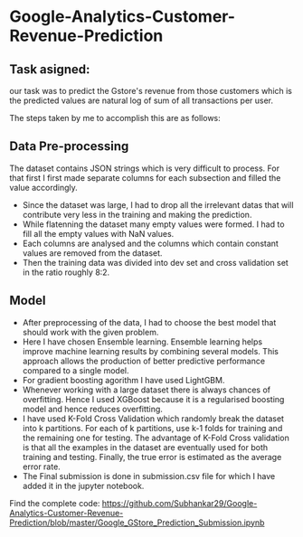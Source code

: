 # Google-Analytics-Customer-Revenue-Prediction

## Task asigned: 
our task was to predict the Gstore's revenue from those customers which is the predicted values are natural log of sum of all transactions per user.

The steps taken by me to accomplish this are as follows:

## Data Pre-processing

The dataset contains JSON strings which is very difficult to process. For that first I first made separate columns for each subsection and filled the value accordingly. 

* Since the dataset was large, I had to drop all the irrelevant datas that will contribute very less in the training and making the prediction. 
* While flatenning the dataset many empty values were formed. I had to fill all the empty values with NaN values. 
* Each columns are analysed and the columns which contain constant values are removed from the dataset.
* Then the training data was divided into dev set and cross validation set in the ratio roughly 8:2.

## Model

* After preprocessing of the data, I had to choose the best model that should work with the given problem. 
* Here I have chosen Ensemble learning. Ensemble learning helps improve machine learning results by combining several models. This approach allows the production of better predictive performance compared to a single model. 
* For gradient boosting agorithm I have used LightGBM.
* Whenever working with a large dataset there is always chances of overfitting. Hence I used XGBoost because it is a regularised boosting model and hence reduces overfitting. 
* I have used K-Fold Cross Validation which randomly break the dataset into k partitions. For each of k partitions, use k-1 folds for training and the remaining one for testing. The advantage of K-Fold Cross validation is that all the examples in the dataset are eventually used for both training and testing. Finally, the true error is estimated as the average error rate. 
* The Final submission is done in submission.csv file for which I have added it in the jupyter notebook. 

Find the complete code: https://github.com/Subhankar29/Google-Analytics-Customer-Revenue-Prediction/blob/master/Google_GStore_Prediction_Submission.ipynb
